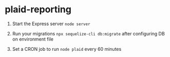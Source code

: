 # plaid-reporting

1. Start the Express server `node server`

2. Run your migrations `npx sequelize-cli db:migrate` after configuring DB on environment file

3. Set a CRON job to run `node plaid` every 60 minutes
